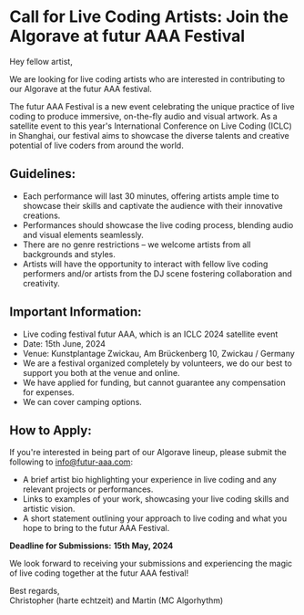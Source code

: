 # Call for Live Coding Artists: Join the Algorave at futur AAA Festival

Hey fellow artist,

We are looking for live coding artists who are interested in contributing to our Algorave at the futur AAA festival.

The futur AAA Festival is a new event celebrating the unique practice of live coding to produce immersive, on-the-fly audio and visual artwork. As a satellite event to this year's International Conference on Live Coding (ICLC) in Shanghai, our festival aims to showcase the diverse talents and creative potential of live coders from around the world.

## Guidelines:

- Each performance will last 30 minutes, offering artists ample time to showcase their skills and captivate the audience with their innovative creations.
- Performances should showcase the live coding process, blending audio and visual elements seamlessly.
- There are no genre restrictions – we welcome artists from all backgrounds and styles.
- Artists will have the opportunity to interact with fellow live coding performers and/or artists from the DJ scene fostering collaboration and creativity.

## Important Information:

- Live coding festival futur AAA, which is an ICLC 2024 satellite event
- Date: 15th June, 2024
- Venue: Kunstplantage Zwickau, Am Brückenberg 10, Zwickau / Germany
- We are a festival organized completely by volunteers, we do our best to support you both at the venue and online.
- We have applied for funding, but cannot guarantee any compensation for expenses.
- We can cover camping options.

## How to Apply:

If you're interested in being part of our Algorave lineup, please submit the following to [info@futur-aaa.com](mailto:info@futur-aaa.com):

- A brief artist bio highlighting your experience in live coding and any relevant projects or performances.
- Links to examples of your work, showcasing your live coding skills and artistic vision.  
- A short statement outlining your approach to live coding and what you hope to bring to the futur AAA Festival.

**Deadline for Submissions:**
**15th May, 2024**

We look forward to receiving your submissions and experiencing the magic of live coding together at the futur AAA festival!

Best regards,  
Christopher (harte echtzeit) and Martin (MC Algorhythm)

